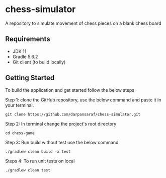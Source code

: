 # chess-simulator
A repository to simulate movement of chess pieces on a blank chess board


## Requirements

* JDK 11
* Gradle 5.6.2
* Git client (to build locally)

## Getting Started
To build the application and get started follow the below steps
 
 Step 1:
    clone the GitHub repository, use the below command and paste it in your terminal.
    
    git clone https://github.com/darpansaraf/chess-simulator.git
    
 Step 2:
    In terminal change the project's root directory

    cd chess-game
    
 Step 3: 
    Run build without test use the below command

    ./gradlew clean build -x test
    
 Steps 4:
    To run unit tests on local

    ./gradlew clean test
